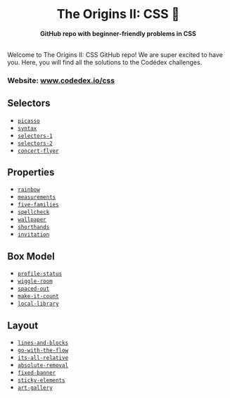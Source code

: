 <div align="center">
  <br>
  <h1>The Origins II: CSS 🌈</h1>
  <strong>GitHub repo with beginner-friendly problems in CSS</strong>
</div>
<br>

Welcome to The Origins II: CSS GitHub repo! We are super excited to have you. Here, you will find all the solutions to the Codédex challenges.


### Website: www.codedex.io/css

## Selectors

- [`picasso`](https://github.com/codedex-io/css-101/tree/main/1-selectors/01-picasso)
- [`syntax`](https://github.com/codedex-io/css-101/tree/main/1-selectors/02-syntax)
- [`selectors-1`](https://github.com/codedex-io/css-101/tree/main/1-selectors/03-selectors-1)
- [`selectors-2`](https://github.com/codedex-io/css-101/tree/main/1-selectors/04-selectors-2)
- [`concert-flyer`](https://github.com/codedex-io/css-101/tree/main/1-selectors/05-concert-flyer)

## Properties

- [`rainbow`](https://github.com/codedex-io/css-101/tree/main/2-properties/06-rainbow)
- [`measurements`](https://github.com/codedex-io/css-101/tree/main/2-properties/07-measurements)
- [`five-families`](https://github.com/codedex-io/css-101/tree/main/2-properties/08-five-families)
- [`spellcheck`](https://github.com/codedex-io/css-101/tree/main/2-properties/09-spellcheck)
- [`wallpaper`](https://github.com/codedex-io/css-101/tree/main/2-properties/10-wallpaper)
- [`shorthands`](https://github.com/codedex-io/css-101/tree/main/2-properties/11-shorthands)
- [`invitation`](https://github.com/codedex-io/css-101/tree/main/2-properties/12-invitation)

## Box Model

- [`profile-status`](https://github.com/codedex-io/css-101/tree/main/3-box-model/14-profile-status)
- [`wiggle-room`](https://github.com/codedex-io/css-101/tree/main/3-box-model/15-wiggle-room)
- [`spaced-out`](https://github.com/codedex-io/css-101/tree/main/3-box-model/16-spaced-out)
- [`make-it-count`](https://github.com/codedex-io/css-101/tree/main/3-box-model/17-make-it-count)
- [`local-library`](https://github.com/codedex-io/css-101/tree/main/3-box-model/18-local-library)

## Layout

- [`lines-and-blocks`](https://github.com/codedex-io/css-101/tree/main/4-layout/19-lines-and-blocks)
- [`go-with-the-flow`](https://github.com/codedex-io/css-101/tree/main/4-layout/20-go-with-the-flow)
- [`its-all-relative`](https://github.com/codedex-io/css-101/tree/main/4-layout/21-its-all-relative)
- [`absolute-removal`](https://github.com/codedex-io/css-101/tree/main/4-layout/22-absolute-removal)
- [`fixed-banner`](https://github.com/codedex-io/css-101/tree/main/4-layout/23-fixed-banner)
- [`sticky-elements`](https://github.com/codedex-io/css-101/tree/main/4-layout/24-sticky-elements)
- [`art-gallery`](https://github.com/codedex-io/css-101/tree/main/4-layout/25-art-gallery)
